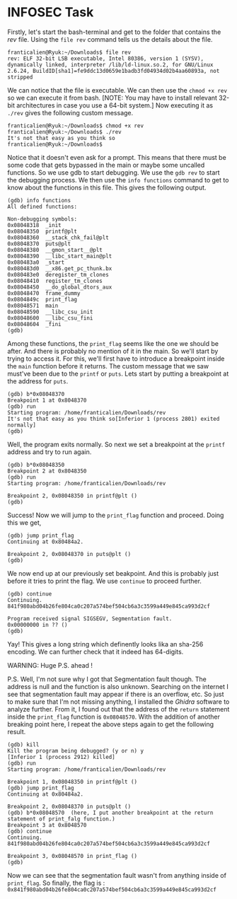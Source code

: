 # **INFOSEC Task**
Firstly, let's start the bash-terminal and get to the folder that contains the _rev_ file. Using the `file rev` command tells us the details about the file.
```
franticalien@Ryuk:~/Downloads$ file rev
rev: ELF 32-bit LSB executable, Intel 80386, version 1 (SYSV), dynamically linked, interpreter /lib/ld-linux.so.2, for GNU/Linux 2.6.24, BuildID[sha1]=fe9ddc13d0659e1badb3fd04934d02b4aa60893a, not stripped

```
We can notice that the file is executable. We can then use the `chmod +x rev` so we can execute it from bash. [NOTE: You may have to install relevant 32-bit architectures in case you use a 64-bit system.] Now executing it as `./rev` gives the following custom message.

```
franticalien@Ryuk:~/Downloads$ chmod +x rev
franticalien@Ryuk:~/Downloads$ ./rev
It's not that easy as you think so
franticalien@Ryuk:~/Downloads$ 
```
Notice that it doesn't even ask for a prompt. This means that there must be some code that gets bypassed in the main or maybe some uncalled functions. So we use gdb to start debugging. We use the `gdb rev` to start the debugging process. We then use the `info functions` command to get to know about the functions in this file. This gives the following output.
```
(gdb) info functions
All defined functions:

Non-debugging symbols:
0x08048318  _init
0x08048350  printf@plt
0x08048360  __stack_chk_fail@plt
0x08048370  puts@plt
0x08048380  __gmon_start__@plt
0x08048390  __libc_start_main@plt
0x080483a0  _start
0x080483d0  __x86.get_pc_thunk.bx
0x080483e0  deregister_tm_clones
0x08048410  register_tm_clones
0x08048450  __do_global_dtors_aux
0x08048470  frame_dummy
0x0804849c  print_flag
0x08048571  main
0x08048590  __libc_csu_init
0x08048600  __libc_csu_fini
0x08048604  _fini
(gdb) 

```
Among these functions, the `print_flag` seems like the one we should be after. And there is probably no mention of it in the main. So we'll start by trying to access it.
For this, we'll first have to introduce a breakpoint inside the `main` function before it returns. The custom message that we saw must've been due to the `printf` or `puts`.
Lets start by putting a breakpoint at the address for `puts`. 
```
(gdb) b*0x08048370
Breakpoint 1 at 0x8048370
(gdb) run 
Starting program: /home/franticalien/Downloads/rev 
It's not that easy as you think so[Inferior 1 (process 2801) exited normally]
(gdb) 
```
Well, the program exits normally. So next we set a breakpoint at the `printf` address and try to run again.
```
(gdb) b*0x08048350
Breakpoint 2 at 0x8048350
(gdb) run
Starting program: /home/franticalien/Downloads/rev 

Breakpoint 2, 0x08048350 in printf@plt ()
(gdb) 
```
Success! Now we will jump to the `print_flag` function and proceed. Doing this we get,
```
(gdb) jump print_flag
Continuing at 0x80484a2.

Breakpoint 2, 0x08048370 in puts@plt ()
(gdb) 
```
We now end up at our previously set beakpoint. And this is probably just before it tries to print the flag. We use `continue` to proceed further.
```
(gdb) continue
Continuing.
841f980abd04b26fe804ca0c207a574bef504cb6a3c3599a449e845ca993d2cf

Program received signal SIGSEGV, Segmentation fault.
0x00000000 in ?? ()
(gdb) 
```
Yay! This gives a long string which definently looks lika an sha-256 encoding. We can further check that it indeed has 64-digits. 

WARNING: Huge P.S. ahead !

P.S. Well, I'm not sure why I got that Segmentation fault though. The address is null and the function is also unknown. Searching on the internet I see that segmentation fault may appear if there is an overflow, etc. So just to make sure that I'm not missing anything, I installed the _Ghidra_ software to analyze further. From it, I found out that the address of the `return` statement inside the `print_flag` function is `0x08048570`.
With the addition of another breaking point here, I repeat the above steps again to get the following result.
```
(gdb) kill
Kill the program being debugged? (y or n) y
[Inferior 1 (process 2912) killed]
(gdb) run
Starting program: /home/franticalien/Downloads/rev 

Breakpoint 1, 0x08048350 in printf@plt ()
(gdb) jump print_flag
Continuing at 0x80484a2.

Breakpoint 2, 0x08048370 in puts@plt ()
(gdb) b*0x08048570  (here, I put another breakpoint at the return statement of print_falg function.)
Breakpoint 3 at 0x8048570
(gdb) continue
Continuing.
841f980abd04b26fe804ca0c207a574bef504cb6a3c3599a449e845ca993d2cf

Breakpoint 3, 0x08048570 in print_flag ()
(gdb)
```
Now we can see that the segmentation fault wasn't from anything inside of `print_flag`. So finally, the flag is : `0x841f980abd04b26fe804ca0c207a574bef504cb6a3c3599a449e845ca993d2cf`
